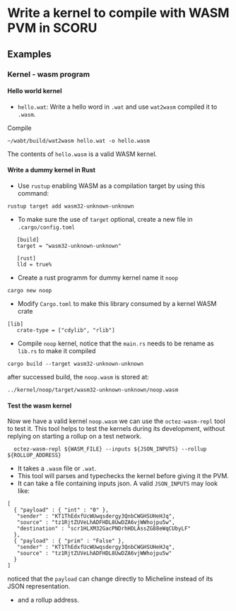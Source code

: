 # Write a kernel to compile with WASM PVM in SCORU

## Examples

### Kernel - wasm program

#### Hello world kernel
- `hello.wat`:
Write a hello word in `.wat` and use `wat2wasm` compiled it to `.wasm`. 

Compile
```
~/wabt/build/wat2wasm hello.wat -o hello.wasm
```

The contents of `hello.wasm` is a valid WASM kernel.

#### Write a dummy kernel in Rust 
- Use `rustup` enabling WASM as a compilation target by using this command:

```
rustup target add wasm32-unknown-unknown
```

- To make sure the use of `target` optional, create a new file in `.cargo/config.toml`

```
   [build]
   target = "wasm32-unknown-unknown"

   [rust]
   lld = true%
```

- Create a rust programm for dummy kernel name it `noop`

```
cargo new noop
```

- Modify `Cargo.toml` to make this library consumed by a kernel WASM crate

```
[lib]
   crate-type = ["cdylib", "rlib"]
```

- Compile `noop` kernel, notice that the `main.rs` needs to be rename as `lib.rs` to make it compiled
```
cargo build --target wasm32-unknown-unknown
```

after successed build, the `noop.wasm` is stored at:
```
../kernel/noop/target/wasm32-unknown-unknown/noop.wasm
```

#### Test the wasm kernel

Now we have a valid kernel `noop.wasm` we can use the `octez-wasm-repl` tool to test it. This tool helps to test the kernels during its development, without replying on starting a rollup on a test network.


```
  octez-wasm-repl ${WASM_FILE} --inputs ${JSON_INPUTS} --rollup ${ROLLUP_ADDRESS}
```
- It takes a `.wasm` file or `.wat`.
- This tool will parses and typechecks the kernel before giving it the PVM.
- It can take a file containing inputs json. A valid `JSON_INPUTS` may look like:
```
[
  { "payload" : { "int" : "0" },
   "sender" : "KT1ThEdxfUcWUwqsdergy3QnbCWGHSUHeHJq",
   "source" : "tz1RjtZUVeLhADFHDL8UwDZA6vjWWhojpu5w",
   "destination" : "scr1HLXM32GacPNDrhHDLAssZG88eWqCUbyLF"
  },
  { "payload" : { "prim" : "False" },
   "sender" : "KT1ThEdxfUcWUwqsdergy3QnbCWGHSUHeHJq",
   "source" : "tz1RjtZUVeLhADFHDL8UwDZA6vjWWhojpu5w"
  }
]
```
noticed that the `payload` can change directly to Micheline instead of its JSON representation.
- and a rollup address. 
